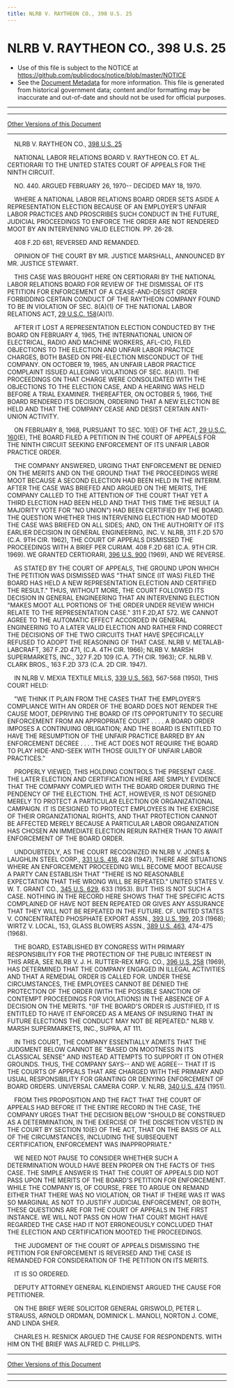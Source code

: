 ```yaml
---
title: NLRB V. RAYTHEON CO., 398 U.S. 25
---
```


# NLRB V. RAYTHEON CO., 398 U.S. 25

* Use of this file is subject to the NOTICE at https://github.com/publicdocs/notice/blob/master/NOTICE
* See the [Document Metadata](../../../index.md) for more information.
  This file is generated from historical government data; content and/or formatting may be inaccurate and out-of-date and should not be used for official purposes.

----------
----------

[Other Versions of this Document](https://publicdocs.github.io/go/links?ns=uslm-x&ref=%2Fus%2Fcourts%2Fscotus%2FusReporter%2F398%2F25)

----------

    NLRB V. RAYTHEON CO., [398 U.S. 25][/us/courts/scotus/usReporter/398/25]

    NATIONAL LABOR RELATIONS BOARD V. RAYTHEON CO. ET AL. CERTIORARI TO THE UNITED STATES COURT OF APPEALS FOR THE NINTH CIRCUIT.

    NO. 440.  ARGUED FEBRUARY 26, 1970-- DECIDED MAY 18, 1970.

    WHERE A NATIONAL LABOR RELATIONS BOARD ORDER SETS ASIDE A REPRESENTATION ELECTION BECAUSE OF AN EMPLOYER'S UNFAIR LABOR PRACTICES AND PROSCRIBES SUCH CONDUCT IN THE FUTURE, JUDICIAL PROCEEDINGS TO ENFORCE THE ORDER ARE NOT RENDERED MOOT BY AN INTERVENING VALID ELECTION.  PP. 26-28.

    408 F.2D 681, REVERSED AND REMANDED.

    OPINION OF THE COURT BY MR. JUSTICE MARSHALL, ANNOUNCED BY MR. JUSTICE STEWART.

    THIS CASE WAS BROUGHT HERE ON CERTIORARI BY THE NATIONAL LABOR RELATIONS BOARD FOR REVIEW OF THE DISMISSAL OF ITS PETITION FOR ENFORCEMENT OF A CEASE-AND-DESIST ORDER FORBIDDING CERTAIN CONDUCT OF THE RAYTHEON COMPANY FOUND TO BE IN VIOLATION OF SEC. 8(A)(1) OF THE NATIONAL LABOR RELATIONS ACT, [29 U.S.C. 158][/us/usc/t29/s158](A)(1).

    AFTER IT LOST A REPRESENTATION ELECTION CONDUCTED BY THE BOARD ON FEBRUARY 4, 1965, THE INTERNATIONAL UNION OF ELECTRICAL, RADIO AND MACHINE WORKERS, AFL-CIO, FILED OBJECTIONS TO THE ELECTION AND UNFAIR LABOR PRACTICE CHARGES, BOTH BASED ON PRE-ELECTION MISCONDUCT OF THE COMPANY.  ON OCTOBER 19, 1965, AN UNFAIR LABOR PRACTICE COMPLAINT ISSUED ALLEGING VIOLATIONS OF SEC. 8(A)(1).  THE PROCEEDINGS ON THAT CHARGE WERE CONSOLIDATED WITH THE OBJECTIONS TO THE ELECTION CASE, AND A HEARING WAS HELD BEFORE A TRIAL EXAMINER.  THEREAFTER, ON OCTOBER 5, 1966, THE BOARD RENDERED ITS DECISION, ORDERING THAT A NEW ELECTION BE HELD AND THAT THE COMPANY CEASE AND DESIST CERTAIN ANTI-UNION ACTIVITY.

    ON FEBRUARY 8, 1968, PURSUANT TO SEC. 10(E) OF THE ACT, [29 U.S.C. 160][/us/usc/t29/s160](E), THE BOARD FILED A PETITION IN THE COURT OF APPEALS FOR THE NINTH CIRCUIT SEEKING ENFORCEMENT OF ITS UNFAIR LABOR PRACTICE ORDER.

    THE COMPANY ANSWERED, URGING THAT ENFORCEMENT BE DENIED ON THE MERITS AND ON THE GROUND THAT THE PROCEEDINGS WERE MOOT BECAUSE A SECOND ELECTION HAD BEEN HELD IN THE INTERIM.  AFTER THE CASE WAS BRIEFED AND ARGUED ON THE MERITS, THE COMPANY CALLED TO THE ATTENTION OF THE COURT THAT YET A THIRD ELECTION HAD BEEN HELD AND THAT THIS TIME THE RESULT (A MAJORITY VOTE FOR "NO UNION") HAD BEEN CERTIFIED BY THE BOARD.  THE QUESTION WHETHER THIS INTERVENING ELECTION HAD MOOTED THE CASE WAS BRIEFED ON ALL SIDES; AND, ON THE AUTHORITY OF ITS EARLIER DECISION IN GENERAL ENGINEERING, INC. V. NLRB, 311 F.2D 570 (C.A. 9TH CIR. 1962), THE COURT OF APPEALS DISMISSED THE PROCEEDINGS WITH A BRIEF PER CURIAM.  408 F.2D 681 (C.A. 9TH CIR. 1969).  WE GRANTED CERTIORARI, [396 U.S. 900][/us/courts/scotus/usReporter/396/900] (1969), AND WE REVERSE.

    AS STATED BY THE COURT OF APPEALS, THE GROUND UPON WHICH THE PETITION WAS DISMISSED WAS "THAT SINCE (IT WAS) FILED THE BOARD HAS HELD A NEW REPRESENTATION ELECTION AND CERTIFIED THE RESULT."  THUS, WITHOUT MORE, THE COURT FOLLOWED ITS DECISION IN GENERAL ENGINEERING THAT AN INTERVENING ELECTION "MAKES MOOT ALL PORTIONS OF THE ORDER UNDER REVIEW WHICH RELATE TO THE REPRESENTATION CASE."  311 F.2D,AT 572.  WE CANNOT AGREE TO THE AUTOMATIC EFFECT ACCORDED IN GENERAL ENGINEERING TO A LATER VALID ELECTION AND RATHER FIND CORRECT THE DECISIONS OF THE TWO CIRCUITS THAT HAVE SPECIFICALLY REFUSED TO ADOPT THE REASONING OF THAT CASE.  NLRB V. METALAB-LABCRAFT, 367 F.2D 471, (C.A. 4TH CIR. 1966); NLRB V. MARSH SUPERMARKETS, INC., 327 F.2D 109 (C.A. 7TH CIR. 1963); CF. NLRB V. CLARK BROS., 163 F.2D 373 (C.A. 2D CIR. 1947).

    IN NLRB V. MEXIA TEXTILE MILLS, [339 U.S. 563][/us/courts/scotus/usReporter/339/563], 567-568 (1950), THIS COURT HELD:

    "WE THINK IT PLAIN FROM THE CASES THAT THE EMPLOYER'S COMPLIANCE WITH AN ORDER OF THE BOARD DOES NOT RENDER THE CAUSE MOOT, DEPRIVING THE BOARD OF ITS OPPORTUNITY TO SECURE ENFORCEMENT FROM AN APPROPRIATE COURT . . . . A BOARD ORDER IMPOSES A CONTINUING OBLIGATION; AND THE BOARD IS ENTITLED TO HAVE THE RESUMPTION OF THE UNFAIR PRACTICE BARRED BY AN ENFORCEMENT DECREE . . . . THE ACT DOES NOT REQUIRE THE BOARD TO PLAY HIDE-AND-SEEK WITH THOSE GUILTY OF UNFAIR LABOR PRACTICES."

    PROPERLY VIEWED, THIS HOLDING CONTROLS THE PRESENT CASE.  THE LATER ELECTION AND CERTIFICATION HERE ARE SIMPLY EVIDENCE THAT THE COMPANY COMPLIED WITH THE BOARD ORDER DURING THE PENDENCY OF THE ELECTION.  THE ACT, HOWEVER, IS NOT DESIGNED MERELY TO PROTECT A PARTICULAR ELECTION OR ORGANIZATIONAL CAMPAIGN.  IT IS DESIGNED TO PROTECT EMPLOYEES IN THE EXERCISE OF THEIR ORGANIZATIONAL RIGHTS, AND THAT PROTECTION CANNOT BE AFFECTED MERELY BECAUSE A PARTICULAR LABOR ORGANIZATION HAS CHOSEN AN IMMEDIATE ELECTION RERUN RATHER THAN TO AWAIT ENFORCEMENT OF THE BOARD ORDER.

    UNDOUBTEDLY, AS THE COURT RECOGNIZED IN NLRB V. JONES & LAUGHLIN STEEL CORP., [331 U.S. 416][/us/courts/scotus/usReporter/331/416], 428 (1947), THERE ARE SITUATIONS WHERE AN ENFORCEMENT PROCEEDING WILL BECOME MOOT BECAUSE A PARTY CAN ESTABLISH THAT "THERE IS NO REASONABLE EXPECTATION THAT THE WRONG WILL BE REPEATED."  UNITED STATES V. W. T. GRANT CO., [345 U.S. 629][/us/courts/scotus/usReporter/345/629], 633 (1953).  BUT THIS IS NOT SUCH A CASE.  NOTHING IN THE RECORD HERE SHOWS THAT THE SPECIFIC ACTS COMPLAINED OF HAVE NOT BEEN REPEATED OR GIVES ANY ASSURANCE THAT THEY WILL NOT BE REPEATED IN THE FUTURE.  CF. UNITED STATES V. CONCENTRATED PHOSPHATE EXPORT ASSN., [393 U.S. 199][/us/courts/scotus/usReporter/393/199], 203 (1968); WIRTZ V. LOCAL, 153, GLASS BLOWERS ASSN., [389 U.S. 463][/us/courts/scotus/usReporter/389/463], 474-475 (1968).

    THE BOARD, ESTABLISHED BY CONGRESS WITH PRIMARY RESPONSIBILITY FOR THE PROTECTION OF THE PUBLIC INTEREST IN THIS AREA, SEE NLRB V. J. H. RUTTER-REX MFG. CO., [396 U.S. 258][/us/courts/scotus/usReporter/396/258] (1969), HAS DETERMINED THAT THE COMPANY ENGAGED IN ILLEGAL ACTIVITIES AND THAT A REMEDIAL ORDER IS CALLED FOR.  UNDER THESE CIRCUMSTANCES, THE EMPLOYEES CANNOT BE DENIED THE PROTECTION OF THE ORDER (WITH THE POSSIBLE SANCTION OF CONTEMPT PROCEEDINGS FOR VIOLATIONS) IN THE ABSENCE OF A DECISION ON THE MERITS.  "(IF THE BOARD'S ORDER IS JUSTIFIED, IT IS ENTITLED TO HAVE IT ENFORCED AS A MEANS OF INSURING THAT IN FUTURE ELECTIONS THE CONDUCT MAY NOT BE REPEATED."  NLRB V. MARSH SUPERMARKETS, INC., SUPRA, AT 111.

    IN THIS COURT, THE COMPANY ESSENTIALLY ADMITS THAT THE JUDGMENT BELOW CANNOT BE "BASED ON MOOTNESS IN ITS CLASSICAL SENSE" AND INSTEAD ATTEMPTS TO SUPPORT IT ON OTHER GROUNDS.  THUS, THE COMPANY SAYS-- AND WE AGREE-- THAT IT IS THE COURTS OF APPEALS THAT ARE CHARGED WITH THE PRIMARY AND USUAL RESPONSIBILITY FOR GRANTING OR DENYING ENFORCEMENT OF BOARD ORDERS.  UNIVERSAL CAMERA CORP. V. NLRB, [340 U.S. 474][/us/courts/scotus/usReporter/340/474] (1951).

    FROM THIS PROPOSITION AND THE FACT THAT THE COURT OF APPEALS HAD BEFORE IT THE ENTIRE RECORD IN THE CASE, THE COMPANY URGES THAT THE DECISION BELOW "SHOULD BE CONSTRUED AS A DETERMINATION, IN THE EXERCISE OF THE DISCRETION VESTED IN THE COURT BY SECTION 10(E) OF THE ACT, THAT ON THE BASIS OF ALL OF THE CIRCUMSTANCES, INCLUDING THE SUBSEQUENT CERTIFICATION, ENFORCEMENT WAS INAPPROPRIATE."

    WE NEED NOT PAUSE TO CONSIDER WHETHER SUCH A DETERMINATION WOULD HAVE BEEN PROPER ON THE FACTS OF THIS CASE.  THE SIMPLE ANSWER IS THAT THE COURT OF APPEALS DID NOT PASS UPON THE MERITS OF THE BOARD'S PETITION FOR ENFORCEMENT.  WHILE THE COMPANY IS, OF COURSE, FREE TO ARGUE ON REMAND EITHER THAT THERE WAS NO VIOLATION, OR THAT IF THERE WAS IT WAS SO MARGINAL AS NOT TO JUSTIFY JUDICIAL ENFORCEMENT, OR BOTH, THESE QUESTIONS ARE FOR THE COURT OF APPEALS IN THE FIRST INSTANCE.  WE WILL NOT PASS ON HOW THAT COURT MIGHT HAVE REGARDED THE CASE HAD IT NOT ERRONEOUSLY CONCLUDED THAT THE ELECTION AND CERTIFICATION MOOTED THE PROCEEDINGS.

    THE JUDGMENT OF THE COURT OF APPEALS DISMISSING THE PETITION FOR ENFORCEMENT IS REVERSED AND THE CASE IS REMANDED FOR CONSIDERATION OF THE PETITION ON ITS MERITS.

    IT IS SO ORDERED.

    DEPUTY ATTORNEY GENERAL KLEINDIENST ARGUED THE CAUSE FOR PETITIONER.

    ON THE BRIEF WERE SOLICITOR GENERAL GRISWOLD, PETER L. STRAUSS, ARNOLD ORDMAN, DOMINICK L. MANOLI, NORTON J. COME, AND LINDA SHER.

    CHARLES H. RESNICK ARGUED THE CAUSE FOR RESPONDENTS.  WITH HIM ON THE BRIEF WAS ALFRED C. PHILLIPS.

----------

[Other Versions of this Document](https://publicdocs.github.io/go/links?ns=uslm-x&ref=%2Fus%2Fcourts%2Fscotus%2FusReporter%2F398%2F25)

----------
----------

[/us/courts/scotus/usReporter/398/25]: https://publicdocs.github.io/go/links?ns=uslm-x&ref=%2Fus%2Fcourts%2Fscotus%2FusReporter%2F398%2F25
[/us/usc/t29/s158]: https://publicdocs.github.io/go/links?ns=uslm&ref=%2Fus%2Fusc%2Ft29%2Fs158
[/us/usc/t29/s160]: https://publicdocs.github.io/go/links?ns=uslm&ref=%2Fus%2Fusc%2Ft29%2Fs160
[/us/courts/scotus/usReporter/396/900]: https://publicdocs.github.io/go/links?ns=uslm-x&ref=%2Fus%2Fcourts%2Fscotus%2FusReporter%2F396%2F900
[/us/courts/scotus/usReporter/339/563]: https://publicdocs.github.io/go/links?ns=uslm-x&ref=%2Fus%2Fcourts%2Fscotus%2FusReporter%2F339%2F563
[/us/courts/scotus/usReporter/331/416]: https://publicdocs.github.io/go/links?ns=uslm-x&ref=%2Fus%2Fcourts%2Fscotus%2FusReporter%2F331%2F416
[/us/courts/scotus/usReporter/345/629]: https://publicdocs.github.io/go/links?ns=uslm-x&ref=%2Fus%2Fcourts%2Fscotus%2FusReporter%2F345%2F629
[/us/courts/scotus/usReporter/393/199]: https://publicdocs.github.io/go/links?ns=uslm-x&ref=%2Fus%2Fcourts%2Fscotus%2FusReporter%2F393%2F199
[/us/courts/scotus/usReporter/389/463]: https://publicdocs.github.io/go/links?ns=uslm-x&ref=%2Fus%2Fcourts%2Fscotus%2FusReporter%2F389%2F463
[/us/courts/scotus/usReporter/396/258]: https://publicdocs.github.io/go/links?ns=uslm-x&ref=%2Fus%2Fcourts%2Fscotus%2FusReporter%2F396%2F258
[/us/courts/scotus/usReporter/340/474]: https://publicdocs.github.io/go/links?ns=uslm-x&ref=%2Fus%2Fcourts%2Fscotus%2FusReporter%2F340%2F474


